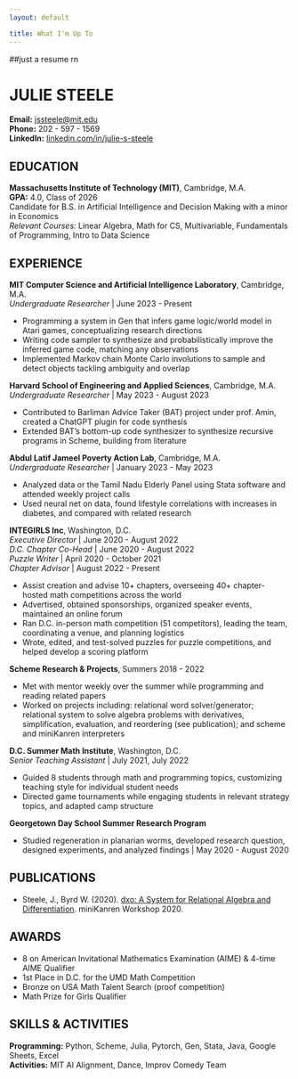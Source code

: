 ```yaml
---
layout: default

title: What I'm Up To
---
```


##just a resume rn 


# JULIE STEELE 
**Email:** [jssteele@mit.edu](mailto:jssteele@mit.edu)  
**Phone:** 202 - 597 - 1569  
**LinkedIn:** [linkedin.com/in/julie-s-steele](https://linkedin.com/in/julie-s-steele)

## EDUCATION
**Massachusetts Institute of Technology (MIT)**, Cambridge, M.A.  
**GPA:** 4.0, Class of 2026  
Candidate for B.S. in Artificial Intelligence and Decision Making with a minor in Economics  
_Relevant Courses:_ Linear Algebra, Math for CS, Multivariable, Fundamentals of Programming, Intro to Data Science  

## EXPERIENCE
**MIT Computer Science and Artificial Intelligence Laboratory**, Cambridge, M.A.  
_Undergraduate Researcher_ | June 2023 - Present  
- Programming a system in Gen that infers game logic/world model in Atari games, conceptualizing research directions
- Writing code sampler to synthesize and probabilistically improve the inferred game code, matching any observations
- Implemented Markov chain Monte Carlo involutions to sample and detect objects tackling ambiguity and overlap  

**Harvard School of Engineering and Applied Sciences**, Cambridge, M.A.  
_Undergraduate Researcher_ | May 2023 - August 2023  
- Contributed to Barliman Advice Taker (BAT) project under prof. Amin, created a ChatGPT plugin for code synthesis
- Extended BAT’s bottom-up code synthesizer to synthesize recursive programs in Scheme, building from literature  

**Abdul Latif Jameel Poverty Action Lab**, Cambridge, M.A.  
_Undergraduate Researcher_ | January 2023 - May 2023  
- Analyzed data or the Tamil Nadu Elderly Panel using Stata software and attended weekly project calls 
- Used neural net on data, found lifestyle correlations with increases in diabetes, and compared with related research  

**INTEGIRLS Inc**, Washington, D.C.  
_Executive Director_ | June 2020 - August 2022  
_D.C. Chapter Co-Head_ | June 2020 - August 2022  
_Puzzle Writer_ | April 2020 - October 2021  
_Chapter Advisor_ | August 2022 - Present  
- Assist creation and advise 10+ chapters, overseeing 40+ chapter-hosted math competitions across the world
- Advertised, obtained sponsorships, organized speaker events, maintained an online forum 
- Ran D.C. in-person math competition (51 competitors), leading the team, coordinating a venue, and planning logistics
- Wrote, edited, and test-solved puzzles for puzzle competitions, and helped develop a scoring platform  

**Scheme Research & Projects**, Summers 2018 - 2022  
- Met with mentor weekly over the summer while programming and reading related papers
- Worked on projects including: relational word solver/generator; relational system to solve algebra problems with derivatives, simplification, evaluation, and reordering (see publication); and scheme and miniKanren interpreters  

**D.C. Summer Math Institute**, Washington, D.C.  
_Senior Teaching Assistant_ | July 2021, July 2022  
- Guided 8 students through math and programming topics, customizing teaching style for individual student needs 
- Directed game tournaments while engaging students in relevant strategy topics, and adapted camp structure  

**Georgetown Day School Summer Research Program**  
- Studied regeneration in planarian worms, developed research question, designed experiments, and analyzed findings | May 2020 - August 2020  

## PUBLICATIONS
- Steele, J., Byrd W. (2020). [dxo: A System for Relational Algebra and Differentiation](http://minikanren.org/workshop/2020/minikanren-2020-paper11.pdf). miniKanren Workshop 2020.  

## AWARDS
- 8 on American Invitational Mathematics Examination (AIME) & 4-time AIME Qualifier  
- 1st Place in D.C. for the UMD Math Competition  
- Bronze on USA Math Talent Search (proof competition)  
- Math Prize for Girls Qualifier  

## SKILLS & ACTIVITIES
**Programming:** Python, Scheme, Julia, Pytorch, Gen, Stata, Java, Google Sheets, Excel  
**Activities:** MIT AI Alignment, Dance, Improv Comedy Team  
